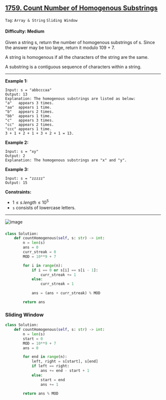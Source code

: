 ## [1759. Count Number of Homogenous Substrings](https://leetcode.com/problems/count-number-of-homogenous-substrings)

```Tag```: ```Array & String``` ```Sliding Window```

#### Difficulty: Medium

Given a string s, return the number of homogenous substrings of s. Since the answer may be too large, return it modulo 109 + 7.

A string is homogenous if all the characters of the string are the same.

A substring is a contiguous sequence of characters within a string.

---

__Example 1:__
```
Input: s = "abbcccaa"
Output: 13
Explanation: The homogenous substrings are listed as below:
"a"   appears 3 times.
"aa"  appears 1 time.
"b"   appears 2 times.
"bb"  appears 1 time.
"c"   appears 3 times.
"cc"  appears 2 times.
"ccc" appears 1 time.
3 + 1 + 2 + 1 + 3 + 2 + 1 = 13.
```

__Example 2:__
```
Input: s = "xy"
Output: 2
Explanation: The homogenous substrings are "x" and "y".
```

__Example 3:__
```
Input: s = "zzzzz"
Output: 15
```

__Constraints:__

- $1 \le s.length \le 10^5$
- ```s``` consists of lowercase letters.

---

![image](https://github.com/quananhle/Python/assets/35042430/d0fd0301-2656-463f-a70e-70551f99cb1e)

###

```Python
class Solution:
    def countHomogenous(self, s: str) -> int:
        n = len(s)
        ans = 0
        curr_streak = 0
        MOD = 10**9 + 7

        for i in range(n):
            if i == 0 or s[i] == s[i - 1]:
                curr_streak += 1
            else:
                curr_streak = 1
            
            ans = (ans + curr_streak) % MOD

        return ans
```

### Sliding Window

```Python
class Solution:
    def countHomogenous(self, s: str) -> int:
        n = len(s)
        start = 0
        MOD = 10**9 + 7
        ans = 0

        for end in range(n):
            left, right = s[start], s[end]
            if left == right:
                ans += end - start + 1
            else:
                start = end
                ans += 1
        
        return ans % MOD
```
